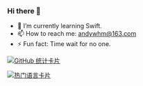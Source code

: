 ### Hi there 👋

- 🌱 I’m currently learning Swift.
- 📫 How to reach me: andywhm@163.com
- ⚡ Fun fact: Time wait for no one.

[![GitHub 统计卡片](https://github-readme-stats.vercel.app/api?username=Andy0570&theme=blueberry&show_icons=true&count_private=true)](https://github.com/anuraghazra/github-readme-stats)

[![热门语言卡片](https://github-readme-stats.vercel.app/api/top-langs/?username=Andy0570&theme=blueberry&layout=compact&hide=html)](https://github.com/anuraghazra/github-readme-stats)



<!--
**Andy0570/Andy0570** is a ✨ _special_ ✨ repository because its `README.md` (this file) appears on your GitHub profile.

Here are some ideas to get you started:

- 🔭 I’m currently working on ...
- 🌱 I’m currently learning Swift.
- 👯 I’m looking to collaborate on ...
- 🤔 I’m looking for help with ...
- 💬 Ask me about ...
- 📫 How to reach me: ...
- 😄 Pronouns: ...
- ⚡ Fun fact: ...
-->
